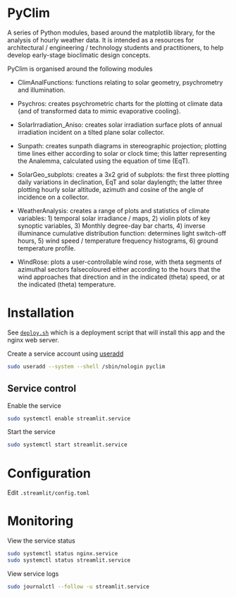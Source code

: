 # PyClim

A series of Python modules, based around the matplotlib library, for the analysis of hourly weather data. It is intended as a resources for architectural / engineering / technology students and practitioners, to help develop early-stage bioclimatic design concepts.

PyClim is organised around the following modules

- ClimAnalFunctions: functions relating to solar geometry, psychrometry and illumination.

- Psychros: creates psychrometric charts for the plotting ot climate data {and of transformed data to mimic evaporative cooling}.

- SolarIrradiation_Aniso: creates solar irradiation surface plots of annual irradiation incident on a tilted plane solar collector.

- Sunpath: creates sunpath diagrams in stereographic projection; plotting time lines either according to solar or clock time; this latter representing the Analemma, calculated using the equation of time (EqT).

- SolarGeo_subplots: creates a 3x2 grid of subplots: the first three plotting daily variations in declination, EqT and solar daylength; the latter three plotting hourly solar altitude, azimuth and cosine of the angle of incidence on a collector.

- WeatherAnalysis: creates a range of plots and statistics of climate variables: 1) temporal solar irradiance / maps, 2) violin plots of key synoptic variables, 3) Monthly degree-day bar charts, 4) inverse illuminance cumulative distribution function: determines light switch-off hours, 5) wind speed / temperature frequency histograms, 6) ground temperature profile.

- WindRose: plots a user-controllable wind rose, with theta segments of azimuthal sectors falsecoloured either according to the hours that the wind approaches that direction and in the indicated (theta) speed, or at the indicated (theta) temperature.

# Installation

See [`deploy.sh`](./deploy.sh) which is a deployment script that will install this app and the nginx web server.

Create a service account using [useradd](https://manpages.ubuntu.com/manpages/noble/man8/useradd.8.html)

```bash
sudo useradd --system --shell /sbin/nologin pyclim
```



## Service control

Enable the service

```bash
sudo systemctl enable streamlit.service
```

Start the service

```bash
sudo systemctl start streamlit.service
```

# Configuration

Edit `.streamlit/config.toml`

# Monitoring

View the service status

```bash
sudo systemctl status nginx.service
sudo systemctl status streamlit.service
```

View service logs

```bash
sudo journalctl --follow -u streamlit.service
```

